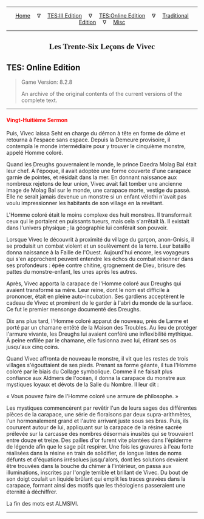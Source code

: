 
---

<!-- Jekyll Page Links -->

<center>
<a href="../../../../index.html">Home</a>
&emsp;&nabla;&emsp;
<a href="../../../index-tes3.html">TES:III Edition</a>
&emsp;&nabla;&emsp;
<a href="../../../index-teso.html">TES:Online Edition</a>
&emsp;&nabla;&emsp;
<a href="../../../index-traditional.html">Traditional Edition</a>
&emsp;&nabla;&emsp;
<a href="../../../index-misc.html">Misc</a>
</center>

<!-- Markdown Body Below: -->

---

<center>
<h2><span style="font-family:Georgia">Les Trente-Six Leçons de Vivec</span></h2>
</center>

## TES: Online Edition

> Game Version: 8.2.8
>
> An archive of the original contents of the current versions of the complete text.

---

#### <span style="color:red">Vingt-Huitième Sermon</span>

Puis, Vivec laissa Seht en charge du démon à tête en forme de dôme et retourna à l'espace sans espace. Depuis la Demeure provisoire, il contempla le monde intermédiaire pour y trouver le cinquième monstre, appelé Homme coloré.

Quand les Dreughs gouvernaient le monde, le prince Daedra Molag Bal était leur chef. À l'époque, il avait adoptée une forme couverte d'une carapace garnie de pointes, et résidait dans la mer. En donnant naissance aux nombreux rejetons de leur union, Vivec avait fait tomber une ancienne image de Molag Bal sur le monde, une carapace morte, vestige du passé. Elle ne serait jamais devenue un monstre si un enfant vélothi n'avait pas voulu impressionner les habitants de son village en la revêtant.

L'Homme coloré était le moins complexe des huit monstres. Il transformait ceux qui le portaient en puissants tueurs, mais cela s'arrêtait là. Il existait dans l'univers physique ; la géographie lui conférait son pouvoir.

Lorsque Vivec le découvrit à proximité du village du garçon, anon-Gnisis, il se produisit un combat violent et un soulèvement de la terre. Leur bataille donna naissance à la Faille de l'Ouest. Aujourd'hui encore, les voyageurs qui s'en approchent peuvent entendre les échos du combat résonner dans ses profondeurs : épée contre chitine, grognement de Dieu, brisure des pattes du monstre-enfant, les unes après les autres.

Après, Vivec apporta la carapace de l'Homme coloré aux Dreughs qui avaient transformé sa mère. Leur reine, dont le nom est difficile à prononcer, était en pleine auto-incubation. Ses gardiens acceptèrent le cadeau de Vivec et promirent de le garder à l'abri du monde de la surface. Ce fut le premier mensonge documenté des Dreughs.

Dix ans plus tard, l'Homme coloré apparut de nouveau, près de Larme et porté par un chamane entêté de la Maison des Troubles. Au lieu de protéger l'armure vivante, les Dreughs lui avaient conféré une inflexibilité mythique. À peine enfilée par le chamane, elle fusionna avec lui, étirant ses os jusqu'aux cinq coins.

Quand Vivec affronta de nouveau le monstre, il vit que les restes de trois villages s'égouttaient de ses pieds. Prenant sa forme géante, il tua l'Homme coloré par le biais du Collage symbolique. Comme il ne faisait plus confiance aux Aldmers de l'océan, il donna la carapace du monstre aux mystiques loyaux et dévots de la Salle du Nombre. Il leur dit :

« Vous pouvez faire de l'Homme coloré une armure de philosophe. »

Les mystiques commencèrent par revêtir l'un de leurs sages des différentes pièces de la carapace, une série de floraisons par deux supra-arithmètes, l'un hormonalement grand et l'autre arrivant juste sous ses bras. Puis, ils coururent autour de lui, appliquant sur la carapace de la résine sacrée prélevée sur la carcasse des nombres désormais inusités qui se trouvaient entre douze et treize. Des pailles d'or furent vite plantées dans l'épiderme de légende afin que le sage pût respirer. Une fois les gravures à l'eau forte réalisées dans la résine en train de solidifier, de longue listes de noms défunts et d'équations irrésolues jusqu'alors, dont les solutions devaient être trouvées dans la bouche du chimer à l'intérieur, on passa aux illuminations, inscrites par l'ongle terrible et brillant de Vivec. Du bout de son doigt coulait un liquide brûlant qui emplit les traces gravées dans la carapace, formant ainsi des motifs que les théologiens passeraient une éternité à déchiffrer.

La fin des mots est ALMSIVI.

---
